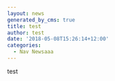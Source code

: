 ```yaml
---
layout: news
generated_by_cms: true
title: test
author: test
date: '2018-05-08T15:26:14+12:00'
categories:
  - Nav Newsaaa
---
```

test
